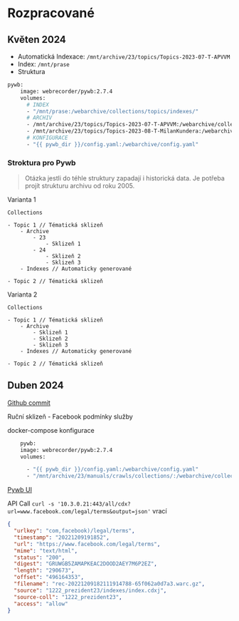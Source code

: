 # Rozpracované

## Květen 2024

- Automatická Indexace: `/mnt/archive/23/topics/Topics-2023-07-T-APVVM`
- Index: `/mnt/prase`
- Struktura

```Dockerfile
pywb:
    image: webrecorder/pywb:2.7.4
    volumes:
      # INDEX
      - "/mnt/prase:/webarchive/collections/topics/indexes/"
      # ARCHIV
      - /mnt/archive/23/topics/Topics-2023-07-T-APVVM:/webarchive/collections/topics/archive/23/Topics-2023-07-T-APVVM
      - /mnt/archive/23/topics/Topics-2023-08-T-MilanKundera:/webarchive/collections/topics/archive/23/Topics-2023-08-T-MilanKundera
      # KONFIGURACE
      - "{{ pywb_dir }}/config.yaml:/webarchive/config.yaml"
```

### Stroktura pro Pywb

> Otázka jestli do téhle struktury zapadají i historická data. Je potřeba projít strukturu archivu od roku 2005.

Varianta 1

```
Collections

- Topic 1 // Tématická sklizeň
    - Archive
        - 23
            - Sklizeň 1
        - 24
            - Sklizeň 2
            - Sklizeň 3
    - Indexes // Automaticky generované

- Topic 2 // Tématická sklizeň
```

Varianta 2

```
Collections

- Topic 1 // Tématická sklizeň
    - Archive
        - Sklizeň 1
        - Sklizeň 2
        - Sklizeň 3
    - Indexes // Automaticky generované

- Topic 2 // Tématická sklizeň
```

## Duben 2024

[Github commit](https://github.com/WebarchivCZ/pywb/commit/bdf54dc3b2ec8d3dc85e5e0d67a8dbcbb12f302e)

Ruční sklizeň - Facebook podmínky služby

docker-compose konfigurace

```Dockerfile
    pywb:
    image: webrecorder/pywb:2.7.4
    volumes:

      - "{{ pywb_dir }}/config.yaml:/webarchive/config.yaml"
      - "/mnt/archive/23/manuals/crawls/collections/:/webarchive/collections/"
```

[Pywb UI](http://10.3.0.21:443/all/20220628154342/https://www.facebook.com/legal/terms)

API Call `curl -s '10.3.0.21:443/all/cdx?url=www.facebook.com/legal/terms&output=json'` vrací

```json
{
  "urlkey": "com,facebook)/legal/terms",
  "timestamp": "20221209191852",
  "url": "https://www.facebook.com/legal/terms",
  "mime": "text/html",
  "status": "200",
  "digest": "GRUWGB5ZAMAPKEAC2DOOD2AEY7M6P2EZ",
  "length": "290673",
  "offset": "496164353",
  "filename": "rec-20221209182111914788-65f062a0d7a3.warc.gz",
  "source": "1222_prezident23/indexes/index.cdxj",
  "source-coll": "1222_prezident23",
  "access": "allow"
}
```
